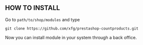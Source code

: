 HOW TO INSTALL
--------------

Go to ```path/to/shop/modules``` and type

	git clone https://github.com/xfg/prestashop-countproducts.git

Now you can install module in your system through a back office.